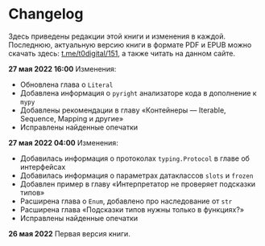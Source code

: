 # Changelog

Здесь приведены редакции этой книги и изменения в каждой. Последнюю, актуальную версию книги в формате PDF и EPUB можно скачать здесь: [t.me/t0digital/151](t.me/t0digital/151), а также читать на данном сайте.

**27 мая 2022 16:00** Изменения:

* Обновлена глава о `Literal`
* Добавлена информация о `pyright` анализаторе кода в дополнение к `mypy`
* Добавлены рекомендации в главу «Контейнеры — Iterable, Sequence, Mapping и другие»
* Исправлены найденные опечатки

**27 мая 2022 04:00** Изменения:

* Добавилась информация о протоколах `typing.Protocol` в главе об интерфейсах
* Добавилась информация о параметрах датаклассов `slots` и `frozen`
* Добавлен пример в главу «Интерпретатор не проверяет подсказки типов»
* Расширена глава о `Enum`, добавлено про наследование от `str`
* Расширена глава «Подсказки типов нужны только в функциях?»
* Исправлены найденные опечатки

**26 мая 2022** Первая версия книги.
